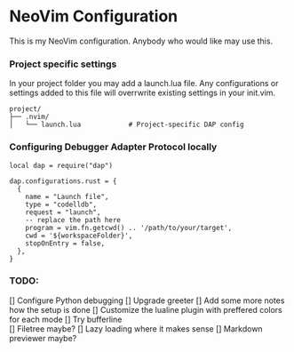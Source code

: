 # NeoVim Configuration 
This is my NeoVim configuration. Anybody who would like may use this. 

### Project specific settings
In your project folder you may add a launch.lua file. Any configurations or 
settings added to this file will overrwrite existing settings in your init.vim.
```
project/
├── .nvim/
│   └── launch.lua            # Project-specific DAP config
```

### Configuring Debugger Adapter Protocol locally 

```
local dap = require("dap")

dap.configurations.rust = {
  {
    name = "Launch file",
    type = "codelldb",
    request = "launch",
    -- replace the path here 
    program = vim.fn.getcwd() .. '/path/to/your/target',
    cwd = '${workspaceFolder}',
    stopOnEntry = false,
  },
}
```

### TODO: 

[] Configure Python debugging 
[] Upgrade greeter
[] Add some more notes how the setup is done
[] Customize the lualine plugin with preffered colors for each mode
[] Try bufferline  
[] Filetree maybe? 
[] Lazy loading where it makes sense 
[] Markdown previewer maybe? 

